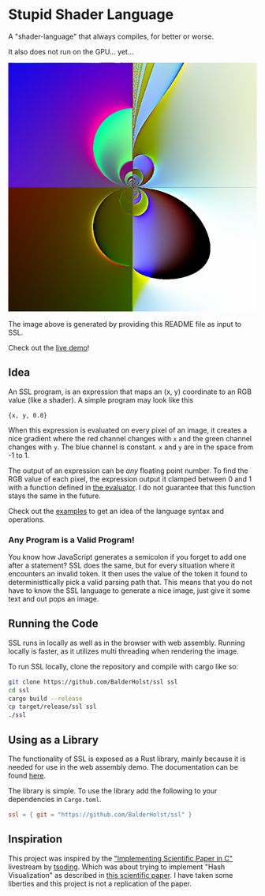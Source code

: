 # Stupid Shader Language
A "shader-language" that always compiles, for better or worse.

It also does not run on the GPU... yet...

![Image Representation of Readme|500](./readme.png)

The image above is generated by providing this README file as input to SSL.

Check out the [live demo](https://balderholst.github.io/SSL/)!

## Idea
An SSL program, is an expression that maps an (x, y) coordinate to an RGB value (like a shader). A simple program may look like this
```text
{x, y, 0.0}
```
When this expression is evaluated on every pixel of an image, it creates a nice gradient where the red channel changes with `x` and the green channel changes with `y`. The blue channel is constant. `x` and `y` are in the space from -1 to 1.

The output of an expression can be *any* floating point number. To find the RGB value of each pixel, the expression output it clamped between 0 and 1 with a function defined in [the evaluator](./src/evaluator.rs). I do not guarantee that this function stays the same in the future.

Check out the [examples](./examples/) to get an idea of the language syntax and operations.

### Any Program is a Valid Program!
You know how JavaScript generates a semicolon if you forget to add one after a statement? SSL does the same, but for every situation where it encounters an invalid token. It then uses the value of the token it found to deterministtically pick a valid parsing path that. This means that you do not have to know the SSL language to generate a nice image, just give it some text and out pops an image.


## Running the Code
SSL runs in locally as well as in the browser with web assembly. Running locally is faster, as it utilizes multi threading when rendering the image.

To run SSL locally, clone the repository and compile with cargo like so:
```bash
git clone https://github.com/BalderHolst/ssl ssl
cd ssl
cargo build --release
cp target/release/ssl ssl
./ssl
```

## Using as a Library
The functionality of SSL is exposed as a Rust library, mainly because it is needed for use in the web assembly demo. The documentation can be found [here](https://balderholst.github.io/SSL/doc/ssl/).

The library is simple. To use the library add the following to your dependencies in `Cargo.toml`.

```toml
ssl = { git = "https://github.com/BalderHolst/ssl" }
```

## Inspiration
This project was inspired by the ["Implementing Scientific Paper in C"](https://www.youtube.com/watch?v=3D_h2RE0o0E) livestream by [tsoding](https://github.com/tsoding). Which was about trying to implement "Hash Visualization" as described in [this scientific paper](http://users.ece.cmu.edu/~adrian/projects/validation/validation.pdf). I have taken some liberties and this project is not a replication of the paper.

